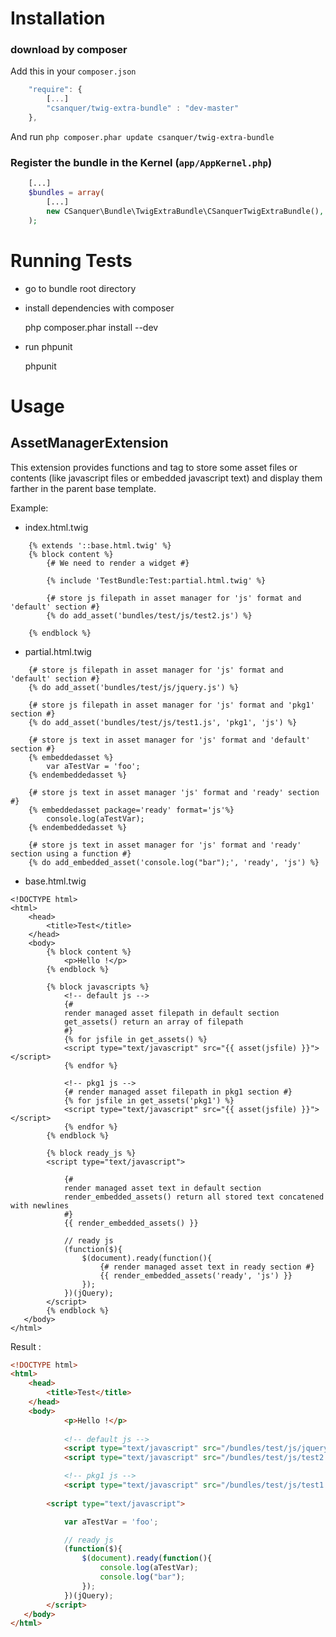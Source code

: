 Installation
============

### download by composer

Add this in your `composer.json`

```javascript
    "require": {
        [...]
        "csanquer/twig-extra-bundle" : "dev-master"
    },
```

And run `php composer.phar update csanquer/twig-extra-bundle`

### Register the bundle in the Kernel (`app/AppKernel.php`)

```php
    [...]
    $bundles = array( 
        [...]
        new CSanquer\Bundle\TwigExtraBundle\CSanquerTwigExtraBundle(),
    );
```

Running Tests
=============

* go to bundle root directory 
* install dependencies with composer 

    php composer.phar install --dev

* run phpunit

    phpunit

Usage
=====

AssetManagerExtension
---------------------

This extension provides functions and tag to store some asset files or contents 
(like javascript files or embedded javascript text) and display them farther in the parent base template.

Example:

* index.html.twig

``` jinja
    {% extends '::base.html.twig' %}
    {% block content %}
        {# We need to render a widget #}

        {% include 'TestBundle:Test:partial.html.twig' %}
    
        {# store js filepath in asset manager for 'js' format and 'default' section #}
        {% do add_asset('bundles/test/js/test2.js') %}
    
    {% endblock %}
```

* partial.html.twig

``` jinja
    {# store js filepath in asset manager for 'js' format and 'default' section #}
    {% do add_asset('bundles/test/js/jquery.js') %}

    {# store js filepath in asset manager for 'js' format and 'pkg1' section #}
    {% do add_asset('bundles/test/js/test1.js', 'pkg1', 'js') %}

    {# store js text in asset manager for 'js' format and 'default' section #}
    {% embeddedasset %}
        var aTestVar = 'foo';
    {% endembeddedasset %}

    {# store js text in asset manager 'js' format and 'ready' section #}
    {% embeddedasset package='ready' format='js'%}
        console.log(aTestVar);
    {% endembeddedasset %}

    {# store js text in asset manager for 'js' format and 'ready' section using a function #}
    {% do add_embedded_asset('console.log("bar");', 'ready', 'js') %}
```

* base.html.twig

``` jinja
<!DOCTYPE html>
<html>
    <head>
        <title>Test</title>
    </head>
    <body>
        {% block content %}
            <p>Hello !</p>
        {% endblock %}
    
        {% block javascripts %}
            <!-- default js -->
            {# 
            render managed asset filepath in default section 
            get_assets() return an array of filepath
            #}
            {% for jsfile in get_assets() %}
            <script type="text/javascript" src="{{ asset(jsfile) }}"></script>
            {% endfor %}

            <!-- pkg1 js -->
            {# render managed asset filepath in pkg1 section #}
            {% for jsfile in get_assets('pkg1') %}
            <script type="text/javascript" src="{{ asset(jsfile) }}"></script>
            {% endfor %}
        {% endblock %}
    
        {% block ready_js %}
        <script type="text/javascript">

            {# 
            render managed asset text in default section 
            render_embedded_assets() return all stored text concatened with newlines
            #}
            {{ render_embedded_assets() }} 

            // ready js 
            (function($){
                $(document).ready(function(){
                    {# render managed asset text in ready section #}
                    {{ render_embedded_assets('ready', 'js') }} 
                });
            })(jQuery);
        </script>
        {% endblock %}
   </body>
</html>
```

Result :

``` html
<!DOCTYPE html>
<html>
    <head>
        <title>Test</title>
    </head>
    <body>
            <p>Hello !</p>
    
            <!-- default js -->
            <script type="text/javascript" src="/bundles/test/js/jquery.js"></script>
            <script type="text/javascript" src="/bundles/test/js/test2.js"></script>

            <!-- pkg1 js -->
            <script type="text/javascript" src="/bundles/test/js/test1.js"></script>
    
        <script type="text/javascript">

            var aTestVar = 'foo';

            // ready js
            (function($){
                $(document).ready(function(){
                    console.log(aTestVar);
                    console.log("bar");
                });
            })(jQuery);
        </script>
   </body>
</html>
```
